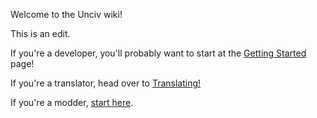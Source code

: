 Welcome to the Unciv wiki!

This is an edit.

If you're a developer, you'll probably want to start at the [Getting Started](./Getting-Started.md) page!

If you're a translator, head over to [Translating!](./Translating.md)

If you're a modder, [start here](./Mods.md).
